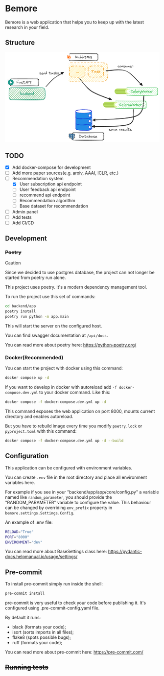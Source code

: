 # Bemore

Bemore is a web application that helps you to keep up with the latest research in your field.

## Structure

![Structure](./assets/arch.png)


## TODO

- [x] Add docker-compose for development
- [ ] Add more paper sources(e.g. arxiv, AAAI, ICLR, etc.)
- [ ] Recommendation system
  - [x] User subscription api endpoint
  - [ ] User feedback api endpoint
  - [ ] recommend api endpoint
  - [ ] Recommendation algorithm
  - [ ] Base dataset for recommendation
- [ ] Admin panel
- [ ] Add tests
- [ ] Add CI/CD

## Development

### ~~Poetry~~
> [!CAUTION]
> Since we decided to use postgres database, the project can not longer be started from poetry run alone.

This project uses poetry. It's a modern dependency management
tool.

To run the project use this set of commands:

```bash
cd backend/app
poetry install
poetry run python -m app.main
```

This will start the server on the configured host.

You can find swagger documentation at `/api/docs`.

You can read more about poetry here: https://python-poetry.org/

### Docker(Recommended)

You can start the project with docker using this command:

```bash
docker compose up -d
```

If you want to develop in docker with autoreload add `-f docker-compose.dev.yml` to your docker command.
Like this:

```bash
docker compose -f docker-compose.dev.yml up -d
```

This command exposes the web application on port 8000, mounts current directory and enables autoreload.

But you have to rebuild image every time you modify `poetry.lock` or `pyproject.toml` with this command:

```bash
docker compose -f docker-compose.dev.yml up -d --build
```


## Configuration

This application can be configured with environment variables.

You can create `.env` file in the root directory and place all
environment variables here.


For example if you see in your "backend/app/app/core/config.py" a variable named like
`random_parameter`, you should provide the "RANDOM_PARAMETER"
variable to configure the value. This behaviour can be changed by overriding `env_prefix` property
in `bemore.settings.Settings.Config`.

An example of .env file:
```bash
RELOAD="True"
PORT="8000"
ENVIRONMENT="dev"
```

You can read more about BaseSettings class here: https://pydantic-docs.helpmanual.io/usage/settings/

## Pre-commit

To install pre-commit simply run inside the shell:
```bash
pre-commit install
```

pre-commit is very useful to check your code before publishing it.
It's configured using .pre-commit-config.yaml file.

By default it runs:
* black (formats your code);
* isort (sorts imports in all files);
* flake8 (spots possible bugs);
* ruff (formats your code);


You can read more about pre-commit here: https://pre-commit.com/


## ~~Running tests~~
